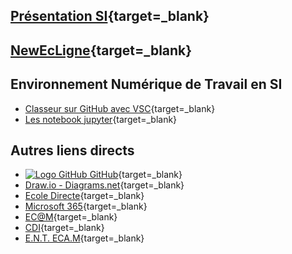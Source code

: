 
## [Présentation SI](https://ericecmorlaix.github.io/si/){target=_blank}

## [NewEcLigne](https://sites.google.com/view/newecligne/accueil){target=_blank}

## Environnement Numérique de Travail en SI

- [Classeur sur GitHub avec VSC](https://ericecmorlaix.github.io/adn-Tutoriel_lab_si/IDE/GitHub/){target=_blank}
- [Les notebook jupyter](https://ericecmorlaix.github.io/adn-Tutoriel_lab_si/IDE/notebook/){target=_blank}

## Autres liens directs

- [![Logo GitHub](https://avatars.githubusercontent.com/in/15368?s=32&v=4 "GitHub") GitHub](https://github.com/){target=_blank}
- [Draw.io - Diagrams.net](https://www.diagrams.net/){target=_blank}
- [Ecole Directe](https://www.ecoledirecte.com){target=_blank}
- [Microsoft 365](https://login.microsoftonline.com/){target=_blank}
- [EC@M](https://www.ecmorlaix.fr/){target=_blank}
- [CDI](https://cdi-lycee.ecmorlaix.fr){target=_blank}
- [E.N.T. ECA.M](https://ec-morlaix.github.io/info/){target=_blank}